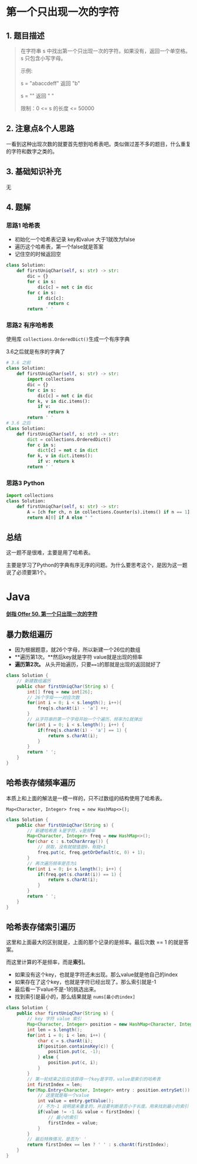 # 第一个只出现一次的字符

## 1. 题目描述

> 在字符串 s 中找出第一个只出现一次的字符。如果没有，返回一个单空格。 s 只包含小写字母。
>
> 示例:
>
> s = "abaccdeff"
> 返回 "b"
>
> s = "" 
> 返回 " "
>
>
> 限制：0 <= s 的长度 <= 50000
>

## 2. 注意点&个人思路

一看到这种出现次数的就要首先想到哈希表吧。类似做过差不多的题目，什么重复的字符和数字之类的。

## 3. 基础知识补充

无

## 4. 题解

### 思路1 哈希表

- 初始化一个哈希表记录 key和value 大于1就改为false
- 遍历这个哈希表，第一个false就是答案
- 记住空的时候返回空

```python
class Solution:
    def firstUniqChar(self, s: str) -> str:
        dic = {}
        for c in s:
            dic[c] = not c in dic
        for c in s:
            if dic[c]:
                return c
        return ' '
```

### 思路2 有序哈希表

使用库 `collections.OrderedDict()`生成一个有序字典

3.6之后就是有序的字典了

```python
# 3.6 之前
class Solution:
    def firstUniqChar(self, s: str) -> str:
        import collections
        dic = {}
        for c in s:
            dic[c] = not c in dic
        for k, v in dic.items():
            if v:
                return k
        return ' '
# 3.6 之后
class Solution:
    def firstUniqChar(self, s: str) -> str:
        dict = collections.OrderedDict()
        for c in s:
            dict[c] = not c in dict
        for k, v in dict.items():
            if v: return k
        return ' '
```

### 思路3 Python

```python
import collections
class Solution:
    def firstUniqChar(self, s: str) -> str:
        A = [ch for ch, n in collections.Counter(s).items() if n == 1]
        return A[0] if A else " "
```

## 总结

这一题不是很难，主要是用了哈希表。

主要是学习了Python的字典有序无序的问题。为什么要思考这个，是因为这一题说了必须要第1个。

# Java

#### [剑指 Offer 50. 第一个只出现一次的字符](https://leetcode-cn.com/problems/di-yi-ge-zhi-chu-xian-yi-ci-de-zi-fu-lcof/)

## 暴力数组遍历

- 因为根据题意，就26个字母，所以新建一个26位的数组
- **遍历第1次。**然后key就是字符 value就是出现的频率
- **遍历第2次。** 从头开始遍历，只要`==1`的那就是出现的返回就好了

```java
class Solution {
    // 新建数组遍历
    public char firstUniqChar(String s) {
        int[] freq = new int[26];
        // 26个字母一一对应次数
        for(int i = 0; i < s.length(); i++){
            freq[s.charAt(i) - 'a'] ++;
        }
        // 从字符串的第一个字母开始一个个遍历，频率为1就弹出
        for(int i = 0; i < s.length(); i++) {
            if(freq[s.charAt(i) - 'a'] == 1) {
                return s.charAt(i);
            }
        }
        return ' ';
    }
}
```

## 哈希表存储频率遍历

本质上和上面的解法是一模一样的，只不过数组的结构使用了哈希表。

`Map<Character, Integer> freq = new HashMap<>(); `

```java
class Solution {
    public char firstUniqChar(String s) {
        // 新建哈希表 k是字符，v是频率
        Map<Character, Integer> freq = new HashMap<>();
        for(char c : s.toCharArray()) {
            // 获取，没有就赋值是0，有就+1
            freq.put(c, freq.getOrDefault(c, 0) + 1);
        }
        // 再次遍历频率是否为1
        for(int i = 0; i< s.length(); i++) {
            if(freq.get(s.charAt(i)) == 1) {
                return s.charAt(i);
            }
        }
        return ' ';
    }
}
```

## 哈希表存储索引遍历

这里和上面最大的区别就是，上面的那个记录的是频率。最后次数 == 1 的就是答案。

而这里计算的不是频率，而是**索引**。

- 如果没有这个key，也就是字符还未出现。那么value就是他自己的index
- 如果存在了这个key，也就是字符已经出现了。那么索引就是-1
- 最后看一下value不是-1的挑选出来。
- 找到索引是最小的，那么结果就是 `nums[最小的index]`

```java
class Solution {
    public char firstUniqChar(String s) {
        // key 字符 value 索引
        Map<Character, Integer> position = new HashMap<Character, Integer>();
        int len = s.length();
        for(int i = 0; i < len; i++) {
            char c = s.charAt(i);
            if(position.containsKey(c)) {
                position.put(c, -1);
            } else {
                position.put(c, i);
            }
        }
        // 第一轮结束之后应该获得一个key是字符，value是索引的哈希表
        int firstIndex = len;
        for(Map.Entry<Character, Integer> entry : position.entrySet()) {
            // 这里就是每一个value
            int value = entry.getValue();
            // 不为-1 说明是未重复的，并且要判断是否小于长度。用来找到最小的索引
            if(value != -1 && value < firstIndex) {
                // 最小的索引
                firstIndex = value;
            }
        }
        // 最后特殊情况，是否为' '
        return firstIndex == len ? ' ' : s.charAt(firstIndex);
    }
}
```


